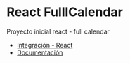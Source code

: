# React FulllCalendar

Proyecto inicial react - full calendar


- [Integración - React](https://fullcalendar.io/docs/react)
- [Documentación](https://fullcalendar.io/docs)
